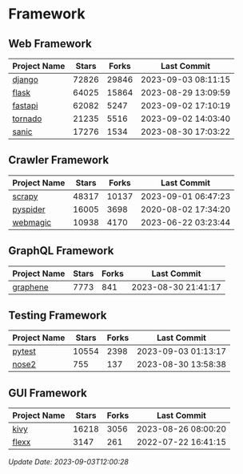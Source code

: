 # Framework

## Web Framework
| Project Name | Stars | Forks | Last Commit |
| ------------ | ----- | ----- | ----------- |
| [django](https://github.com/django/django) | 72826 | 29846 | 2023-09-03 08:11:15 |
| [flask](https://github.com/pallets/flask) | 64025 | 15864 | 2023-08-29 13:09:59 |
| [fastapi](https://github.com/tiangolo/fastapi) | 62082 | 5247 | 2023-09-02 17:10:19 |
| [tornado](https://github.com/tornadoweb/tornado) | 21235 | 5516 | 2023-09-02 14:03:40 |
| [sanic](https://github.com/sanic-org/sanic) | 17276 | 1534 | 2023-08-30 17:03:22 |

## Crawler Framework
| Project Name | Stars | Forks | Last Commit |
| ------------ | ----- | ----- | ----------- |
| [scrapy](https://github.com/scrapy/scrapy) | 48317 | 10137 | 2023-09-01 06:47:23 |
| [pyspider](https://github.com/binux/pyspider) | 16005 | 3698 | 2020-08-02 17:34:20 |
| [webmagic](https://github.com/code4craft/webmagic) | 10938 | 4170 | 2023-06-22 03:23:44 |

## GraphQL Framework
| Project Name | Stars | Forks | Last Commit |
| ------------ | ----- | ----- | ----------- |
| [graphene](https://github.com/graphql-python/graphene) | 7773 | 841 | 2023-08-30 21:41:17 |

## Testing Framework
| Project Name | Stars | Forks | Last Commit |
| ------------ | ----- | ----- | ----------- |
| [pytest](https://github.com/pytest-dev/pytest) | 10554 | 2398 | 2023-09-03 01:13:17 |
| [nose2](https://github.com/nose-devs/nose2) | 755 | 137 | 2023-08-30 13:58:38 |

## GUI Framework
| Project Name | Stars | Forks | Last Commit |
| ------------ | ----- | ----- | ----------- |
| [kivy](https://github.com/kivy/kivy) | 16218 | 3056 | 2023-08-26 08:00:20 |
| [flexx](https://github.com/flexxui/flexx) | 3147 | 261 | 2022-07-22 16:41:15 |

*Update Date: 2023-09-03T12:00:28*